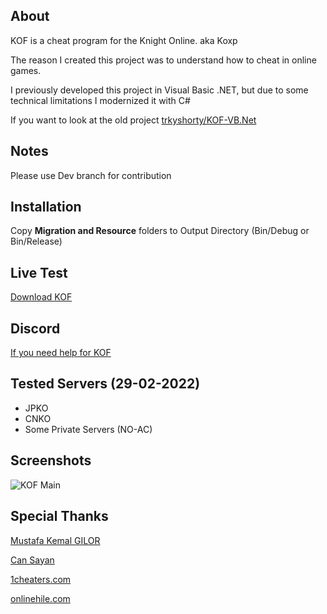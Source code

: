 ## About

KOF is a cheat program for the Knight Online. aka Koxp

The reason I created this project was to understand how to cheat in online games.

I previously developed this project in Visual Basic .NET, but due to some technical limitations I modernized it with C#

If you want to look at the old project [trkyshorty/KOF-VB.Net](https://github.com/trkyshorty/KOF-VB.Net)

## Notes

Please use Dev branch for contribution

## Installation

Copy **Migration and Resource** folders to Output Directory (Bin/Debug or Bin/Release)

## Live Test

[Download KOF](https://download.kofbot.com/updates/KOF.exe)

## Discord

[If you need help for KOF](https://discord.gg/C9RMpHtccy)

## Tested Servers (29-02-2022)

- JPKO
- CNKO
- Some Private Servers (NO-AC)

## Screenshots

![KOF Main](https://www.imagevisit.com/images/2021/12/30/18cc36fea12c64553.md.png)

## Special Thanks
[Mustafa Kemal GILOR](https://github.com/mustafakemalgilor)

[Can Sayan](https://github.com/dcansyn)

[1cheaters.com](https://www.1cheaters.com/)

[onlinehile.com](https://www.onlinehile.com/)
